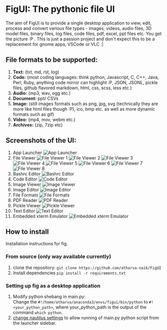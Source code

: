 # FigUI: The pythonic file UI

The aim of FigUI is to provide a single desktop application to view, edit, process and convert various file types - images, videos, audio files, 3D model files, binary files, log files, code files, pdf, excel, ppt files etc. You get the picture :P . This is just a passion project and don't expect this to be a replacement for gnome apps, VSCode or VLC :|

## File formats to be supported:

1) **Text:** (txt, md, rst, log)
2) **Code:** (most coding languages: think python, Javascript, C, C++, Java, Perl, Ruby, anything code mirror can highlight :P, JSON, JSONL, pickle files, github flavored markdown, html, css, scss, less etc.)
3) **Audio:** (mp3, wav, ogg etc.)
4) **Document:** ppt/ CSVs
5) **Image:** (still images formats such as png, jpg, svg (technically they are more like html files though :P), ico, bmp etc. as well as more dynamic formats such as gif)
6) **Video:** (mp4, mov, webm etc.)
7) **Archives:** (zip, 7zip etc)

## Screenshots of the UI:

1) App Launcher
![App Launcher](screenshots/launcher.png?raw=true "App Launcher")
2) File Viewer
![File Viewer 1](screenshots/file-viewer1.png?raw=true "File Viewer 1")
![File Viewer 2](screenshots/file-viewer2.png?raw=true "File Viewer 2")
![File Viewer 3](screenshots/file-viewer3.png?raw=true "File Viewer 3")
![File Viewer 4](screenshots/file-viewer4.png?raw=true "File Viewer 4")
![File Viewer 5](screenshots/file-viewer5.png?raw=true "File Viewer 5")
![File Viewer 6](screenshots/file-viewer6.png?raw=true "File Viewer 6")
![File Viewer 7](screenshots/file-viewer7.png?raw=true "File Viewer 7")
![File Viewer 8](screenshots/file-viewer8.png?raw=true "File Viewer 8")
3) Bashrc Editor
![Bashrc Editor](screenshots/bashrc-editor.png?raw=true "Bashrc Editor")
4) Code Editor
![Code Editor](screenshots/code-editor.png?raw=true "Code Editor")
5) Image Viewer
![Image Viewer](screenshots/image-viewer.png?raw=true "Image Viewer")
6) Image Editor
![Image Editor](screenshots/image-editor.png?raw=true "Image Editor")
7) File Formats 
![File Formats](screenshots/file-formats.png?raw=true "File Formats")
8) PDF Reader
![PDF Reader](screenshots/pdf-reader.png?raw=true "PDF Reader")
9) Pickle Viewer
![Pickle Viewer](screenshots/pickle-viewer.png?raw=true "Pickle Viewer")
10) Text Editor
![Text Editor](screenshots/text-editor.png?raw=true "Text Editor")
11) Embedded xterm Emulator
![Embedded xterm Emulator](screenshots/embedded-xterm.png?raw=true "Embedded xterm Emulator")

## How to install
Installation instructions for fig.

### From source (only way available currently)
1) clone the repository: ```git clone https://github.com/atharva-naik/FigUI ```
2) Install dependencies ``` pip install -r requirements.txt ```

### Setting up fig as a desktop application
1) Modify python shebang in main.py: <br>
Change the ```#!/home/atharva/anaconda3/envs/figui/bin/python``` to ```#!<your_python_path>```, where your_python_path is the output of the command ```which python```.
2) [change nautilus settings](https://stackoverflow.com/questions/22262073/execute-python-script-from-linux-desktop/26439671) to allow running of main.py python script from the launcher sidebar.
<!-- ## Package Structure
handler -> Modality -> ext -> [formatter, highlighter, linter, parser, processor, AI, editor, widgets] 
subSystem -> storage // storage management APIs (for files and databases)
subSystem -> system -> [camera, gpu, cpu, battery, display, time, logging]
utils 
subSystem -> Auth
subSystem -> Email
subSystem -> [Chat, VidCall]
subSystem -> Browser
subsystem -> PassMan
subsystem -> WinMan
subSystem -> Scrape
subSystem -> API
FigUI
```
.
├── basic.ics
├── datetime.pkl
├── example.feature
├── FigUI
│   ├── assets
│   │   ├── attributions.md
│   │   ├── fonts
│   │   │   ├── OMORI_GAME2.ttf
│   │   │   └── OMORI_GAME.ttf
│   │   ├── icons
│   │   │   ├── back.svg
│   │   │   ├── blockview.svg
│   │   │   ├── bookmark.svg
│   │   │   ├── bottombar
│   │   │   ├── browser
│   │   │   ├── case-sensitive.svg
│   │   │   ├── close.svg
│   │   │   ├── copy.svg
│   │   │   ├── cut.svg
│   │   │   ├── decrypt.svg
│   │   │   ├── delete.svg
│   │   │   ├── email.svg
│   │   │   ├── encrypt.svg
│   │   │   ├── file_share.svg
│   │   │   ├── forward.svg
│   │   │   ├── hide.svg
│   │   │   ├── launcher
│   │   │   ├── launcher.png
│   │   │   ├── listview.svg
│   │   │   ├── logo.png
│   │   │   ├── maximize.svg
│   │   │   ├── minimize.svg
│   │   │   ├── new_file.svg
│   │   │   ├── new_folder.svg
│   │   │   ├── open_in_terminal.svg
│   │   │   ├── open.svg
│   │   │   ├── paste.svg
│   │   │   ├── permissions.svg
│   │   │   ├── pizza.gif
│   │   │   ├── properties.svg
│   │   │   ├── redo.svg
│   │   │   ├── regex_search.svg
│   │   │   ├── rename.svg
│   │   │   ├── search.svg
│   │   │   ├── sidebar
│   │   │   ├── sort_ascending.svg
│   │   │   ├── sort_descending.svg
│   │   │   ├── stepback.svg
│   │   │   ├── sysbar
│   │   │   ├── undo.svg
│   │   │   ├── unhide.svg
│   │   │   ├── user_permissions.svg
│   │   │   ├── whole-word.svg
│   │   │   └── zip.svg
│   │   └── icons_license.pdf
│   ├── conf
│   │   └── theme.json
│   ├── handler
│   │   ├── Archives
│   │   │   ├── pkl.py
│   │   │   ├── pt.py
│   │   │   ├── __pycache__
│   │   │   └── zip.py
│   │   ├── Audio
│   │   │   ├── aiff
│   │   │   ├── mp3
│   │   │   ├── ogg
│   │   │   └── wav
│   │   ├── Code
│   │   │   ├── bashrc.py
│   │   │   ├── c
│   │   │   ├── cpp
│   │   │   ├── css
│   │   │   ├── html
│   │   │   ├── __init__.py
│   │   │   ├── java
│   │   │   ├── js
│   │   │   ├── LICENSE
│   │   │   ├── py
│   │   │   ├── __pycache__
│   │   │   ├── QtColorPicker
│   │   │   ├── scala
│   │   │   └── static
│   │   ├── Document
│   │   │   ├── csv
│   │   │   ├── doc
│   │   │   ├── pdf
│   │   │   ├── ppt
│   │   │   └── xls
│   │   ├── Image
│   │   │   ├── bmp
│   │   │   ├── convert.py
│   │   │   ├── gif
│   │   │   ├── ico
│   │   │   ├── __init__.py
│   │   │   ├── jpg
│   │   │   ├── png
│   │   │   ├── __pycache__
│   │   │   ├── static
│   │   │   ├── svg
│   │   │   └── tiff
│   │   ├── __init__.py
│   │   ├── __pycache__
│   │   │   └── __init__.cpython-37.pyc
│   │   ├── Text
│   │   │   ├── log
│   │   │   ├── md
│   │   │   ├── rst
│   │   │   └── txt
│   │   └── Video
│   │       ├── __init__.py
│   │       ├── mov
│   │       ├── mp4
│   │       ├── __pycache__
│   │       ├── static
│   │       └── webm
│   ├── __pycache__
│   │   └── utils.cpython-37.pyc
│   ├── subSystem
│   │   ├── Calendar
│   │   │   ├── __init__.py
│   │   │   └── static
│   │   ├── Chat
│   │   ├── Email
│   │   ├── News
│   │   ├── PassMan
│   │   ├── __pycache__
│   │   │   └── Shell.cpython-37.pyc
│   │   ├── Scrape
│   │   ├── Shell.py
│   │   ├── system
│   │   │   ├── brightness.py
│   │   │   └── __pycache__
│   │   └── Weather
│   ├── utils.py
│   └── widgets
│       ├── DELETE.py
│       ├── FileViewer.py
│       ├── Launcher.py
│       ├── __pycache__
│       │   ├── FileViewer.cpython-37.pyc
│       │   ├── Launcher.cpython-37.pyc
│       │   ├── Tab.cpython-37.pyc
│       │   ├── Tabs.cpython-37.pyc
│       │   ├── Theme.cpython-37.pyc
│       │   └── Window.cpython-37.pyc
│       ├── Tab.py
│       ├── Theme.py
│       ├── Toolbar.py
│       └── Window.py
├── FigUI.desktop
├── figui_wallpaper_1631225129.6073387.jpg
├── gay.sass
├── hello.ts
├── LICENSE
├── logo.png
├── logs
│   └── 10_Sep_2021_04_41_53.log
├── main.py
├── pickle.pkl
├── pom.xml
├── README.md
├── requirements.txt
└── TODO

74 directories, 90 files
``` -->